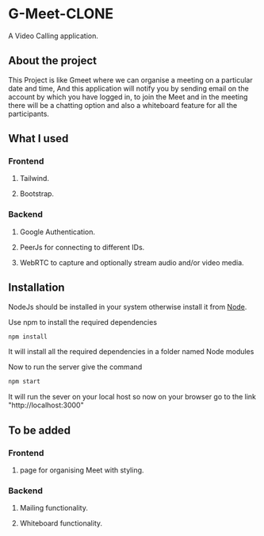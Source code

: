 # G-Meet-CLONE

A Video Calling application.

## About the project

This Project is like Gmeet where we can organise a meeting on a particular date and time, And this application will notify you by sending email on the account by which you have logged in, to join the Meet and in the meeting there will be a chatting option and also a whiteboard feature for all the participants.

## What I used
### Frontend
1) Tailwind.

2) Bootstrap.

### Backend

1) Google Authentication.

2) PeerJs for connecting to different IDs.

3) WebRTC to capture and optionally stream audio and/or video media.

## Installation

NodeJs should be installed in your system otherwise install it from [Node](https://nodejs.org/en/download/). 

Use npm to install the required dependencies

```bash
npm install 
```
It will install all the required dependencies in a folder named Node modules

Now to run the server give the command

```bash
npm start
```
It will run the sever on your local host so now on your browser go to the link "http://localhost:3000"

## To be added

### Frontend
1) page for organising Meet with styling.

### Backend

1) Mailing functionality.

2) Whiteboard functionality.


